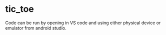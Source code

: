 # tic_toe

Code can be run by opening in VS code and using either physical device or emulator from android studio.
